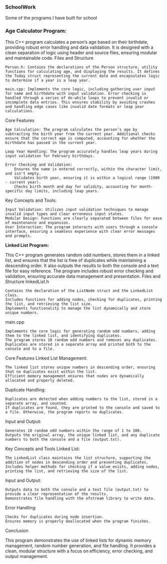 ### SchoolWork
Some of the programs I have built for school

### **Age Calculator Program:**

This C++ program calculates a person’s age based on their birthdate, providing robust error handling and data validation. It is designed with a clean separation of logic using header and source files, ensuring modular and maintainable code.
Files and Structure

    Person.h: Contains the declarations of the Person structure, utility functions for calculating age, and displaying the results. It defines the Today struct representing the current date and encapsulates logic to determine if a year is a leap year.

    main.cpp: Implements the core logic, including gathering user input for name and birthdate with input validation. Error checking is handled through a series of do-while loops to prevent invalid or incomplete data entries. This ensures stability by avoiding crashes and handling edge cases like invalid date formats or leap year calculations.

Core Features

    Age Calculation: The program calculates the person’s age by subtracting the birth year from the current year. Additional checks ensure that the correct age is computed, accounting for whether the birthdate has passed in the current year.

    Leap Year Handling: The program accurately handles leap years during input validation for February birthdays.

    Error Checking and Validation:
        Ensures the name is entered correctly, within the character limit, and isn't empty.
        Validates birth year, ensuring it is within a logical range (1900 - current year).
        Checks birth month and day for validity, accounting for month-specific day limits, including leap years.

Key Concepts and Tools:

    Input Validation: Utilizes input validation techniques to manage invalid input types and clear erroneous input states.
    Modular Design: Functions are clearly separated between files for ease of maintenance and expansion.
    User Interaction: The program interacts with users through a console interface, ensuring a seamless experience with clear error messages and prompts.

**Linked List Program:**

This C++ program generates random odd numbers, stores them in a linked list, and ensures that the list is free of duplicates while maintaining a descending order. It also outputs the results to both the console and a text file for easy reference. The program includes robust error checking and validation, ensuring accurate data management and presentation.
Files and Structure
linkedList.h

    Contains the declaration of the ListNode struct and the LinkedList class.
    Includes functions for adding nodes, checking for duplicates, printing the list, and retrieving the list size.
    Implements functionality to manage the list dynamically and store unique numbers.

main.cpp

    Implements the core logic for generating random odd numbers, adding them to the linked list, and identifying duplicates.
    The program stores 10 random odd numbers and removes any duplicates.
    Duplicates are stored in a separate array and printed both to the console and to a file.

Core Features
Linked List Management:

    The linked list stores unique numbers in descending order, ensuring that no duplicates exist within the list.
    Efficient memory management ensures that nodes are dynamically allocated and properly deleted.

Duplicate Handling:

    Duplicates are detected when adding numbers to the list, stored in a separate array, and counted.
    If duplicates are found, they are printed to the console and saved to a file. Otherwise, the program reports no duplicates.

Input and Output:

    Generates 10 random odd numbers within the range of 1 to 100.
    Outputs the original array, the unique linked list, and any duplicate numbers to both the console and a file (output.txt).

Key Concepts and Tools
Linked List:

    The LinkedList class maintains the list structure, supporting the addition of nodes in descending order and preventing duplicates.
    Includes helper methods for checking if a value exists, adding nodes, printing the list, and retrieving the size of the list.

Input and Output:

    Outputs data to both the console and a text file (output.txt) to provide a clear representation of the results.
    Demonstrates file handling with the ofstream library to write data.

Error Handling:

    Checks for duplicates during node insertion.
    Ensures memory is properly deallocated when the program finishes.

Conclusion

This program demonstrates the use of linked lists for dynamic memory management, random number generation, and file handling. It provides a clean, modular structure with a focus on efficiency, error checking, and output management.
